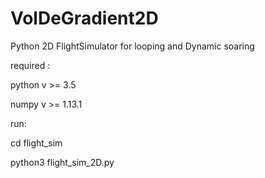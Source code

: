 # VolDeGradient2D
Python 2D FlightSimulator for looping and Dynamic soaring

required :

python v >= 3.5

numpy  v >= 1.13.1

run:

cd flight_sim

python3 flight_sim_2D.py

